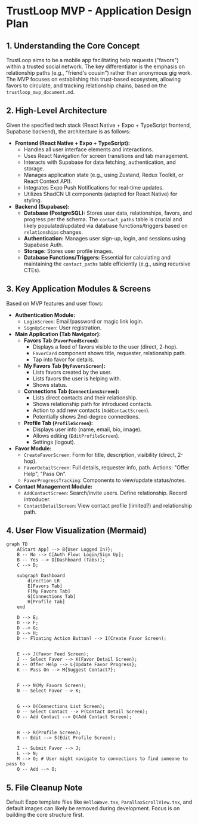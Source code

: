 # TrustLoop MVP - Application Design Plan

## 1. Understanding the Core Concept

TrustLoop aims to be a mobile app facilitating help requests ("favors") within a trusted social network. The key differentiator is the emphasis on relationship paths (e.g., "friend's cousin") rather than anonymous gig work. The MVP focuses on establishing this trust-based ecosystem, allowing favors to circulate, and tracking relationship chains, based on the `trustloop_mvp_document.md`.

## 2. High-Level Architecture

Given the specified tech stack (React Native + Expo + TypeScript frontend, Supabase backend), the architecture is as follows:

*   **Frontend (React Native + Expo + TypeScript):**
    *   Handles all user interface elements and interactions.
    *   Uses React Navigation for screen transitions and tab management.
    *   Interacts with Supabase for data fetching, authentication, and storage.
    *   Manages application state (e.g., using Zustand, Redux Toolkit, or React Context API).
    *   Integrates Expo Push Notifications for real-time updates.
    *   Utilizes ShadCN UI components (adapted for React Native) for styling.
*   **Backend (Supabase):**
    *   **Database (PostgreSQL):** Stores user data, relationships, favors, and progress per the schema. The `contact_paths` table is crucial and likely populated/updated via database functions/triggers based on `relationships` changes.
    *   **Authentication:** Manages user sign-up, login, and sessions using Supabase Auth.
    *   **Storage:** Stores user profile images.
    *   **Database Functions/Triggers:** Essential for calculating and maintaining the `contact_paths` table efficiently (e.g., using recursive CTEs).

## 3. Key Application Modules & Screens

Based on MVP features and user flows:

*   **Authentication Module:**
    *   `LoginScreen`: Email/password or magic link login.
    *   `SignUpScreen`: User registration.
*   **Main Application (Tab Navigator):**
    *   **Favors Tab (`FavorFeedScreen`):**
        *   Displays a feed of favors visible to the user (direct, 2-hop).
        *   `FavorCard` component shows title, requester, relationship path.
        *   Tap into favor for details.
    *   **My Favors Tab (`MyFavorsScreen`):**
        *   Lists favors created by the user.
        *   Lists favors the user is helping with.
        *   Shows status.
    *   **Connections Tab (`ConnectionsScreen`):**
        *   Lists direct contacts and their relationship.
        *   Shows relationship path for introduced contacts.
        *   Action to add new contacts (`AddContactScreen`).
        *   Potentially shows 2nd-degree connections.
    *   **Profile Tab (`ProfileScreen`):**
        *   Displays user info (name, email, bio, image).
        *   Allows editing (`EditProfileScreen`).
        *   Settings (logout).
*   **Favor Module:**
    *   `CreateFavorScreen`: Form for title, description, visibility (direct, 2-hop).
    *   `FavorDetailScreen`: Full details, requester info, path. Actions: "Offer Help", "Pass On".
    *   `FavorProgressTracking`: Components to view/update status/notes.
*   **Contact Management Module:**
    *   `AddContactScreen`: Search/invite users. Define relationship. Record introducer.
    *   `ContactDetailScreen`: View contact profile (limited?) and relationship path.

## 4. User Flow Visualization (Mermaid)

```mermaid
graph TD
    A[Start App] --> B{User Logged In?};
    B -- No --> C[Auth Flow: Login/Sign Up];
    B -- Yes --> D[Dashboard (Tabs)];
    C --> D;

    subgraph Dashboard
        direction LR
        E[Favors Tab]
        F[My Favors Tab]
        G[Connections Tab]
        H[Profile Tab]
    end

    D --> E;
    D --> F;
    D --> G;
    D --> H;
    D -- Floating Action Button? --> I(Create Favor Screen);


    E --> J(Favor Feed Screen);
    J -- Select Favor --> K(Favor Detail Screen);
    K -- Offer Help --> L{Update Favor Progress};
    K -- Pass On --> M{Suggest Contact?};


    F --> N(My Favors Screen);
    N -- Select Favor --> K;


    G --> O(Connections List Screen);
    O -- Select Contact --> P(Contact Detail Screen);
    O -- Add Contact --> Q(Add Contact Screen);


    H --> R(Profile Screen);
    R -- Edit --> S(Edit Profile Screen);

    I -- Submit Favor --> J;
    L --> N;
    M --> O; # User might navigate to connections to find someone to pass to
    Q -- Add --> O;

```

## 5. File Cleanup Note

Default Expo template files like `HelloWave.tsx`, `ParallaxScrollView.tsx`, and default images can likely be removed during development. Focus is on building the core structure first.